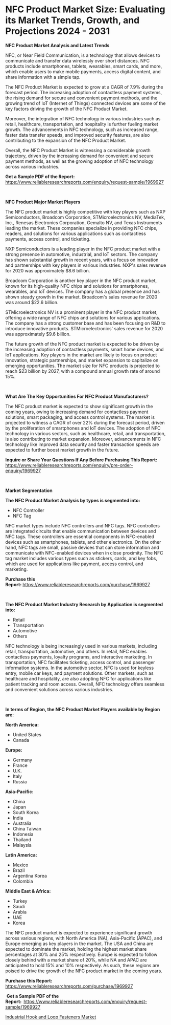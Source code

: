<p><h1>NFC Product Market Size: Evaluating its Market Trends, Growth, and Projections 2024 - 2031</h1></p><p><strong>NFC Product Market Analysis and Latest Trends</strong></p>
<p><p>NFC, or Near Field Communication, is a technology that allows devices to communicate and transfer data wirelessly over short distances. NFC products include smartphones, tablets, wearables, smart cards, and more, which enable users to make mobile payments, access digital content, and share information with a simple tap.</p><p>The NFC Product Market is expected to grow at a CAGR of 7.9% during the forecast period. The increasing adoption of contactless payment systems, the rising demand for secure and convenient payment methods, and the growing trend of IoT (Internet of Things) connected devices are some of the key factors driving the growth of the NFC Product Market.</p><p>Moreover, the integration of NFC technology in various industries such as retail, healthcare, transportation, and hospitality is further fueling market growth. The advancements in NFC technology, such as increased range, faster data transfer speeds, and improved security features, are also contributing to the expansion of the NFC Product Market.</p><p>Overall, the NFC Product Market is witnessing a considerable growth trajectory, driven by the increasing demand for convenient and secure payment methods, as well as the growing adoption of NFC technology across various industries.</p></p>
<p><strong>Get a Sample PDF of the Report:&nbsp;</strong> <a href="https://www.reliableresearchreports.com/enquiry/request-sample/1969927">https://www.reliableresearchreports.com/enquiry/request-sample/1969927</a></p>
<p>&nbsp;</p>
<p><strong>NFC Product Major Market Players</strong></p>
<p><p>The NFC product market is highly competitive with key players such as NXP Semiconductors, Broadcom Corporation, STMicroelectronics NV, MediaTek, Inc., Renesas Electronics Corporation, Gemalto NV, and Texas Instruments leading the market. These companies specialize in providing NFC chips, readers, and solutions for various applications such as contactless payments, access control, and ticketing.</p><p>NXP Semiconductors is a leading player in the NFC product market with a strong presence in automotive, industrial, and IoT sectors. The company has shown substantial growth in recent years, with a focus on innovation and partnerships with key players in various industries. NXP's sales revenue for 2020 was approximately $8.6 billion.</p><p>Broadcom Corporation is another key player in the NFC product market, known for its high-quality NFC chips and solutions for smartphones, wearables, and IoT devices. The company has a global presence and has shown steady growth in the market. Broadcom's sales revenue for 2020 was around $22.6 billion.</p><p>STMicroelectronics NV is a prominent player in the NFC product market, offering a wide range of NFC chips and solutions for various applications. The company has a strong customer base and has been focusing on R&D to introduce innovative products. STMicroelectronics' sales revenue for 2020 was approximately $9.6 billion.</p><p>The future growth of the NFC product market is expected to be driven by the increasing adoption of contactless payments, smart home devices, and IoT applications. Key players in the market are likely to focus on product innovation, strategic partnerships, and market expansion to capitalize on emerging opportunities. The market size for NFC products is projected to reach $23 billion by 2027, with a compound annual growth rate of around 15%.</p></p>
<p>&nbsp;</p>
<p><strong>What Are The Key Opportunities For NFC Product Manufacturers?</strong></p>
<p><p>The NFC product market is expected to show significant growth in the coming years, owing to increasing demand for contactless payment solutions, smart packaging, and access control systems. The market is projected to witness a CAGR of over 22% during the forecast period, driven by the proliferation of smartphones and IoT devices. The adoption of NFC technology in various sectors, such as healthcare, retail, and transportation, is also contributing to market expansion. Moreover, advancements in NFC technology like improved data security and faster transaction speeds are expected to further boost market growth in the future.</p></p>
<p><strong>Inquire or Share Your Questions If Any Before Purchasing This Report:</strong> <a href="https://www.reliableresearchreports.com/enquiry/pre-order-enquiry/1969927">https://www.reliableresearchreports.com/enquiry/pre-order-enquiry/1969927</a></p>
<p>&nbsp;</p>
<p><strong>Market Segmentation</strong></p>
<p><strong>The NFC Product Market Analysis by types is segmented into:</strong></p>
<p><ul><li>NFC Controller</li><li>NFC Tag</li></ul></p>
<p><p>NFC market types include NFC controllers and NFC tags. NFC controllers are integrated circuits that enable communication between devices and NFC tags. These controllers are essential components in NFC-enabled devices such as smartphones, tablets, and other electronics. On the other hand, NFC tags are small, passive devices that can store information and communicate with NFC-enabled devices when in close proximity. The NFC tag market includes various types such as stickers, cards, and key fobs, which are used for applications like payment, access control, and marketing.</p></p>
<p><strong>Purchase this Report:&nbsp;</strong><a href="https://www.reliableresearchreports.com/purchase/1969927">https://www.reliableresearchreports.com/purchase/1969927</a></p>
<p>&nbsp;</p>
<p><strong>The NFC Product Market Industry Research by Application is segmented into:</strong></p>
<p><ul><li>Retail</li><li>Transportation</li><li>Automotive</li><li>Others</li></ul></p>
<p><p>NFC technology is being increasingly used in various markets, including retail, transportation, automotive, and others. In retail, NFC enables contactless payments, loyalty programs, and interactive marketing. In transportation, NFC facilitates ticketing, access control, and passenger information systems. In the automotive sector, NFC is used for keyless entry, mobile car keys, and payment solutions. Other markets, such as healthcare and hospitality, are also adopting NFC for applications like patient tracking and room access. Overall, NFC technology offers seamless and convenient solutions across various industries.</p></p>
<p>&nbsp;</p>
<p><strong>In terms of Region, the NFC Product Market Players available by Region are:</strong></p>
<p>
    <p> <strong> North America: </strong>
        <ul>
            <li>United States</li>
            <li>Canada</li>
        </ul>
        </p> 
    <p> <strong> Europe: </strong>
        <ul>
            <li>Germany</li>
            <li>France</li>
            <li>U.K.</li>
            <li>Italy</li>
            <li>Russia</li>
        </ul>
        </p> 
    <p> <strong> Asia-Pacific: </strong>
        <ul>
            <li>China</li>
            <li>Japan</li>
            <li>South Korea</li>
            <li>India</li>
            <li>Australia</li>
            <li>China Taiwan</li>
            <li>Indonesia</li>
            <li>Thailand</li>
            <li>Malaysia</li>
        </ul>
        </p> 
    <p> <strong> Latin America: </strong>
        <ul>
            <li>Mexico</li>
            <li>Brazil</li>
            <li>Argentina Korea</li>
            <li>Colombia</li>
        </ul>
        </p> 
    <p> <strong> Middle East & Africa: </strong>
        <ul>
            <li>Turkey</li>
            <li>Saudi</li>
            <li>Arabia</li>
            <li>UAE</li>
            <li>Korea</li>
        </ul>
    </p>
    </p>
<p><p>The NFC product market is expected to experience significant growth across various regions, with North America (NA), Asia-Pacific (APAC), and Europe emerging as key players in the market. The USA and China are expected to dominate the market, holding the highest market share percentages at 30% and 25% respectively. Europe is expected to follow closely behind with a market share of 20%, while NA and APAC are anticipated to hold 15% and 10% respectively. As such, these regions are poised to drive the growth of the NFC product market in the coming years.</p></p>
<p><strong>Purchase this Report: </strong><a href="https://www.reliableresearchreports.com/purchase/1969927">https://www.reliableresearchreports.com/purchase/1969927</a></p>
<p>&nbsp;<strong>Get a Sample PDF of the Report:&nbsp;&nbsp;</strong><a href="https://www.reliableresearchreports.com/enquiry/request-sample/1969927">https://www.reliableresearchreports.com/enquiry/request-sample/1969927</a></p>
<p><strong></strong></p>
<p><p><a href="https://carnation-joke-41f.notion.site/Industrial-Hook-and-Loop-Fasteners-Market-Provides-Detailed-Segmentation-of-this-Market-based-on-Typ-6180618b1505441b81925db8e4c6e693">Industrial Hook and Loop Fasteners Market</a></p></p>
